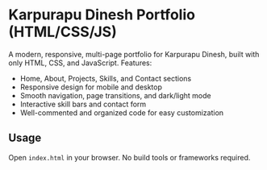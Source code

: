 # Karpurapu Dinesh Portfolio (HTML/CSS/JS)

A modern, responsive, multi-page portfolio for Karpurapu Dinesh, built with only HTML, CSS, and JavaScript. Features:
- Home, About, Projects, Skills, and Contact sections
- Responsive design for mobile and desktop
- Smooth navigation, page transitions, and dark/light mode
- Interactive skill bars and contact form
- Well-commented and organized code for easy customization

## Usage
Open `index.html` in your browser. No build tools or frameworks required.
